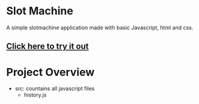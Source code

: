 # Slot Machine
A simple slotmachine application made with basic Javascript, html and css.

## [Click here to try it out](https://lemmont.github.io/slotMachine/)

# Project Overview
- src: countains all javascript files
  - history.js
